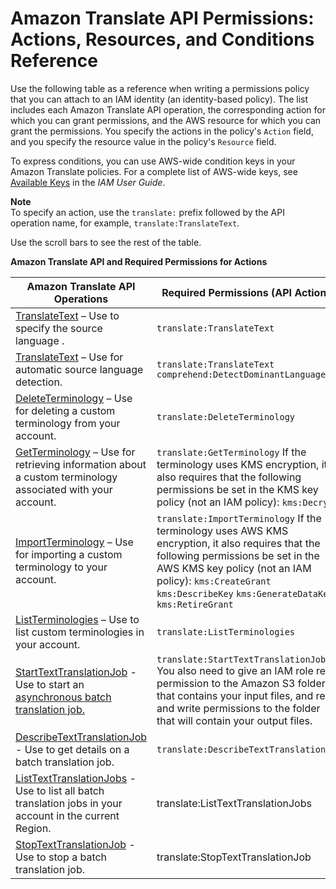 # Amazon Translate API Permissions: Actions, Resources, and Conditions Reference<a name="translate-api-permissions-ref"></a>

Use the following table as a reference when writing a permissions policy that you can attach to an IAM identity \(an identity\-based policy\)\. The list includes each Amazon Translate API operation, the corresponding action for which you can grant permissions, and the AWS resource for which you can grant the permissions\. You specify the actions in the policy's `Action` field, and you specify the resource value in the policy's `Resource` field\. 

To express conditions, you can use AWS\-wide condition keys in your Amazon Translate policies\. For a complete list of AWS\-wide keys, see [Available Keys](https://docs.aws.amazon.com/IAM/latest/UserGuide/reference_policies_elements.html#AvailableKeys) in the *IAM User Guide*\. 

**Note**  
To specify an action, use the `translate:` prefix followed by the API operation name, for example, `translate:TranslateText`\.

Use the scroll bars to see the rest of the table\.


**Amazon Translate API and Required Permissions for Actions**  

| Amazon Translate API Operations | Required Permissions \(API Actions\) | Resources | 
| --- | --- | --- | 
| [TranslateText](API_TranslateText.md) – Use to specify the source language \. |  `translate:TranslateText`  | \* | 
| [TranslateText](API_TranslateText.md) – Use for automatic source language detection\. |  `translate:TranslateText` `comprehend:DetectDominantLanguage`  | \* | 
| [DeleteTerminology](API_DeleteTerminology.md) – Use for deleting a custom terminology from your account\. |  `translate:DeleteTerminology`  | \* | 
| [GetTerminology](API_GetTerminology.md) – Use for retrieving information about a custom terminology associated with your account\. |  `translate:GetTerminology` If the terminology uses KMS encryption, it also requires that the following permissions be set in the KMS key policy \(not an IAM policy\): `kms:Decrypt`  | \* | 
| [ImportTerminology](API_ImportTerminology.md) – Use for importing a custom terminology to your account\. |  `translate:ImportTerminology` If the terminology uses AWS KMS encryption, it also requires that the following permissions be set in the AWS KMS key policy \(not an IAM policy\): `kms:CreateGrant` `kms:DescribeKey` `kms:GenerateDataKey` `kms:RetireGrant`  | \* | 
| [ListTerminologies](API_ListTerminologies.md) – Use to list custom terminologies in your account\. |  `translate:ListTerminologies`  | \* | 
| [StartTextTranslationJob](API_StartTextTranslationJob.md) \- Use to start an [asynchronous batch translation job\.](async.md)  |  `translate:StartTextTranslationJob` You also need to give an IAM role read permission to the Amazon S3 folder that contains your input files, and read and write permissions to the folder that will contain your output files\.  | \* | 
| [DescribeTextTranslationJob](API_DescribeTextTranslationJob.md) \- Use to get details on a batch translation job\. | `translate:DescribeTextTranslationJob` | \* | 
| [ListTextTranslationJobs](API_ListTextTranslationJobs.md) \- Use to list all batch translation jobs in your account in the current Region\. | translate:ListTextTranslationJobs | \* | 
| [StopTextTranslationJob](API_StopTextTranslationJob.md) \- Use to stop a batch translation job\. | translate:StopTextTranslationJob | \* | 
